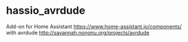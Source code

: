 # hassio_avrdude
Add-on for Home Assistant https://www.home-assistant.io/components/ with avrdude http://savannah.nongnu.org/projects/avrdude

